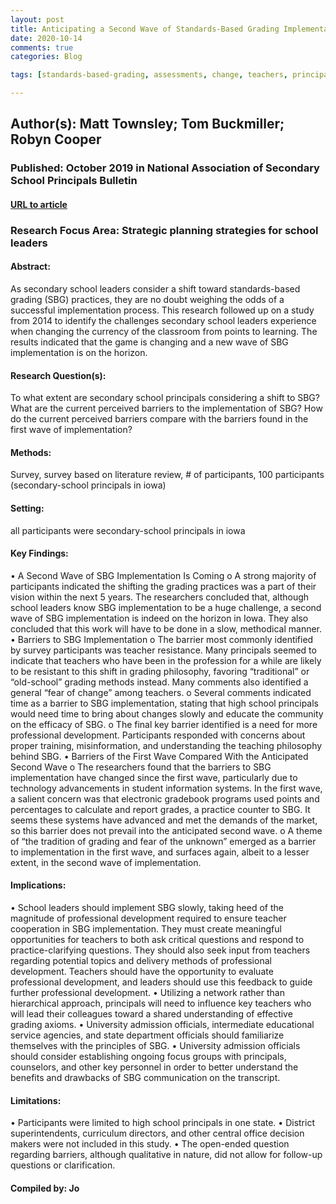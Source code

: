 ```yaml
---
layout: post
title: Anticipating a Second Wave of Standards-Based Grading Implementation and Understanding the Potential Barriers- Perceptions of High School Principals
date: 2020-10-14
comments: true
categories: Blog

tags: [standards-based-grading, assessments, change, teachers, principals, leadership, grading-reform]

---
```


## Author(s): Matt Townsley; Tom Buckmiller; Robyn Cooper

### Published: October 2019 in National Association of Secondary School Principals Bulletin

#### [URL to article](http://eds.b.ebscohost.com.proxy.uchicago.edu/eds/detail/detail?vid=0&sid=c3409e98-b2a3-4ffa-94d8-69dce5ce870c%40sessionmgr103&bdata=JnNpdGU9ZWRzLWxpdmUmc2NvcGU9c2l0ZQ%3d%3d#AN=EJ1235783&db=eric)

### Research Focus Area: Strategic planning strategies for school leaders

#### Abstract:
As secondary school leaders consider a shift toward standards-based grading (SBG) practices, they are no doubt weighing the odds of a successful implementation process. This research followed up on a study from 2014 to identify the challenges secondary school leaders experience when changing the currency of the classroom from points to learning. The results indicated that the game is changing and a new wave of SBG implementation is on the horizon. 


#### Research Question(s):
To what extent are secondary school principals considering a shift to SBG? What are the current perceived barriers to the implementation of SBG? How do the current perceived barriers compare with the barriers found in the first wave of implementation?


#### Methods:
Survey, survey based on literature review,  # of participants, 100 participants (secondary-school principals in iowa)


#### Setting:
all participants were secondary-school principals in iowa


#### Key Findings:
• A Second Wave of SBG Implementation Is Coming o A strong majority of participants indicated the shifting the grading practices was a part of their vision within the next 5 years. The researchers concluded that, although school leaders know SBG implementation to be a huge challenge, a second wave of SBG implementation is indeed on the horizon in Iowa. They also concluded that this work will have to be done in a slow, methodical manner. • Barriers to SBG Implementation o The barrier most commonly identified by survey participants was teacher resistance. Many principals seemed to indicate that teachers who have been in the profession for a while are likely to be resistant to this shift in grading philosophy, favoring “traditional” or “old-school” grading methods instead. Many comments also identified a general “fear of change” among teachers. o Several comments indicated time as a barrier to SBG implementation, stating that high school principals would need time to bring about changes slowly and educate the community on the efficacy of SBG. o The final key barrier identified is a need for more professional development. Participants responded with concerns about proper training, misinformation, and understanding the teaching philosophy behind SBG. • Barriers of the First Wave Compared With the Anticipated Second Wave o The researchers found that the barriers to SBG implementation have changed since the first wave, particularly due to technology advancements in student information systems. In the first wave, a salient concern was that electronic gradebook programs used  points and percentages to calculate and report grades, a practice counter to SBG. It seems these systems have advanced and met the demands of the market, so this barrier does not prevail into the anticipated second wave. o A theme of “the tradition of grading and fear of the unknown” emerged as a barrier to implementation in the first wave, and surfaces again, albeit to a lesser extent, in the second wave of implementation. 


#### Implications:
• School leaders should implement SBG slowly, taking heed of the magnitude of professional development required to ensure teacher cooperation in SBG implementation. They must create meaningful opportunities for teachers to both ask critical questions and respond to practice-clarifying questions. They should also seek input from teachers regarding potential topics and delivery methods of professional development. Teachers should have the opportunity to evaluate professional development, and leaders should use this feedback to guide further professional development. • Utilizing a network rather than hierarchical approach, principals will need to influence key teachers who will lead their colleagues toward a shared understanding of effective grading axioms.  • University admission officials, intermediate educational service agencies, and state department officials should familiarize themselves with the principles of SBG. • University admission officials should consider establishing ongoing focus groups with principals, counselors, and other key personnel in order to better understand the benefits and drawbacks of SBG communication on the transcript.


#### Limitations:
• Participants were limited to high school principals in one state. • District superintendents, curriculum directors, and other central office decision makers were not included in this study. • The open-ended question regarding barriers, although qualitative in nature, did not allow for follow-up questions or clarification.


#### Compiled by: Jo

